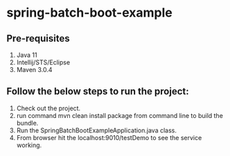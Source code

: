 # spring-batch-boot-example

## Pre-requisites
1) Java 11
2) Intellij/STS/Eclipse
3) Maven 3.0.4

## Follow the below steps to run the project:
1) Check out the project.
2) run command mvn clean install package from command line to build the bundle.
3) Run the SpringBatchBootExampleApplication.java class.
4) From browser hit the localhost:9010/testDemo to see the service working.

